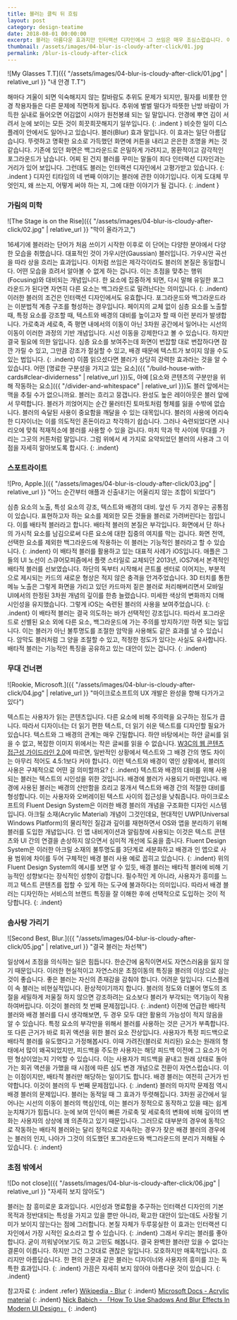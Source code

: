 ```yaml
---
title: 블러는 클릭 뒤 흐림
layout: post
category: design-teatime
date: 2018-08-01 00:00:00
excerpt: 블러는 아름다운 효과지만 인터랙션 디자인에서 그 쓰임은 매우 조심스럽습니다. 이번 이야기는 블러의 바람직한 사용법에 대한 것입니다.
thumbnail: /assets/images/04-blur-is-cloudy-after-click/01.jpg
permalink: /blur-is-cloudy-after-click
---
```

![My Glasses T.T]({{ "/assets/images/04-blur-is-cloudy-after-click/01.jpg" | relative_url }} "내 안경 T.T")

해마다 겨울이 되면 익숙해지지 않는 칼바람도 추위도 문제가 되지만, 필자를 비롯한 안경 착용자들은 다른 문제에 직면하게 됩니다. 추위에 벌벌 떨다가 따뜻한 난방 바람이 가득한 실내로 들어오면 어김없이 시야가 원천봉쇄 되는 일 말입니다. 안경에 뿌연 김이 서려서 눈에 보이는 모든 것이 희끗희끗해지기 일쑤입니다.
{: .indent }
비슷한 일이 디스플레이 안에서도 일어나고 있습니다. 블러(Blur) 효과 말입니다. 이 효과는 일단 아름답습니다. 뚜렷하고 명확한 요소로 가득했던 화면에 커튼을 내리고 은은한 조명을 켜는 것 같습니다. 기존에 있던 화면은 백그라운드로 은밀하게 가려지고, 몽환적이고 감각적인 포그라운드가 남습니다. 어찌 된 건지 블러를 꾸미는 말들이 죄다 인터랙션 디자인과는 거리가 있어 보입니다. 그런데도 블러는 인터랙션 디자인에서 고평가받고 있습니다.
{: .indent }
디자인 티타임의 네 번째 이야기는 블러에 관한 이야기입니다. 이게 도대체 무엇인지, 왜 쓰는지, 어떻게 써야 하는 지, 그에 대한 이야기가 될 겁니다.
{: .indent }

### 가림의 미학

![The Stage is on the Rise]({{ "/assets/images/04-blur-is-cloudy-after-click/02.jpg" | relative_url }} "막이 올라가고,")

16세기에 블러라는 단어가 처음 쓰이기 시작한 이후로 이 단어는 다양한 분야에서 다양한 모습을 취했습니다. 대표적인 것이 가우시안(Gaussian) 블러입니다. 가우시안 곡선을 따라 상을 흐리는 효과입니다. 이처럼 쓰임은 제각각이라도 블러의 본질은 동일합니다. 어떤 모습을 흐려서 알아볼 수 없게 하는 겁니다. 이는 초점을 맞추는 행위(Focusing)와 대비되는 개념입니다. 한 요소에 집중하게 되면, 다시 말해 유일한 포그라운드가 된다면 자연히 다른 요소는 백그라운드로 밀려난다는 의미입니다.
{: .indent}
이러한 블러의 조건은 인터랙션 디자인에서도 유효합니다. 포그라운드와 백그라운드라는 이분법적 계층 구조를 형성하는 경우입니다. 페이지의 교체 없이 심층 요소를 노출할 때, 특정 요소를 강조할 때, 텍스트와 배경의 대비를 높이고자 할 때 이런 분리가 발생합니다. 가로축과 세로축, 즉 평면 내에서의 이동이 아닌 3차원 공간에서 일어나는 시선의 이동이 이러한 과정의 기반 개념입니다. 시선 이동을 강제한다고 볼 수 있습니다. 하지만 결국 필요에 의한 일입니다. 심층 요소를 보여주는데 화면이 번잡할 대로 번잡하다면 잠깐 가릴 수 있고, 그만큼 강조가 절실할 수 있고, 배경 때문에 텍스트가 보이지 않을 수도 있는 법입니다.
{: .indent}
이쯤 읽으셨다면 블러가 상당히 강력한 효과라는 것을 알 수 있습니다. 어떤 [명료한 구분성을 가지고 있는 요소]({{ "/build-house-with-cards#clear-dividerness" | relative_url }})도, 아예 [요소와 콘텐츠의 구분만을 위해 작동하는 요소]({{ "/divider-and-whitespace" | relative_url }})도 블러 앞에서는 맥을 추릴 수가 없으니까요. 블러는 흐리고 뭉갭니다. 완성도 높은 레이아웃은 블러 앞에서 무력합니다. 블러가 끼얹어지는 순간 물러터진 토마토처럼 형체를 잃을 수밖에 없습니다. 블러의 숙달된 사용이 중요함을 깨달을 수 있는 대목입니다. 블러의 사용에 어리숙한 디자이너는 이를 의도적인 혼돈이라고 착각하기 쉽습니다. 그러나 숙련되었다면 시나리오에 맞춰 적재적소에 블러를 사용할 수 있을 겁니다. 마치 막과 막 사이에 무대를 가리는 그곳의 커튼처럼 말입니다. 그럼 위에서 세 가지로 요약되었던 블러의 사용과 그 이점을 자세히 알아보도록 합시다.
{: .indent}

### 스포트라이트

![Pro, Apple.]({{ "/assets/images/04-blur-is-cloudy-after-click/03.jpg" | relative_url }} "어느 순간부터 애플과 신출내기는 어울리지 않는 조합이 되었다")

심층 요소의 노출, 특성 요소의 강조, 텍스트와 배경의 대비. 앞선 두 가지 경우는 공통점이 있습니다. 표현하고자 하는 요소를 제외한 모든 것들을 블러로 가려버린다는 점입니다. 이를 배타적 블러라고 합니다. 배타적 블러의 본질은 부각입니다. 화면에서 단 하나의 가시적 요소를 남김으로써 다른 요소에 대한 집중의 여지를 막는 겁니다. 화면 전역, 선택한 요소를 제외한 백그라운드에 작용하는 이 블러는 기능적인 블러라고 할 수 있습니다.
{: .indent}
이 배타적 블러를 활용하고 있는 대표적 사례가 iOS입니다. 애플은 그들의 UI 노선이 스큐어모피즘에서 플랫 스타일로 교체되던 2013년, iOS7에서 본격적인 배타적 블러를 선보였습니다. 하단의 독부터 시작해서 콘트롤 센터로 이어지는, 부분적으로 제시되는 카드의 새로운 형상은 적지 않은 충격을 안겨주었습니다. 3D 터치를 통한 메뉴 노출은 그렇게 화면을 가리고 있던 카드마저 짙은 블러로 처리해버리면서 모바일 UI에서의 한정된 3차원 개념의 깊이를 한층 늘렸습니다. 미세한 색상의 변화까지 더해 시인성을 유지했습니다. 그렇게 iOS는 숙련된 블러의 사용을 보여주었습니다.
{: .indent}
이 배타적 블러는 결국 의도하는 바가 선택적인 강조입니다. 따라서 포그라운드로 선별된 요소 외에 다른 요소, 백그라운드에 가는 주의를 방지하기만 하면 되는 일입니다. 이는 블러가 아닌 불투명도를 조절한 암막을 사용해도 같은 효과를 낼 수 있습니다. 암막도 블러처럼 그 양을 조절할 수 있고, 적정한 정도가 있다는 사실도 유사합니다. 배타적 블러는 기능적인 특징을 공유하고 있는 대안이 있는 겁니다.
{: .indent}

### 무대 건너편

![Rookie, Microsoft.]({{ "/assets/images/04-blur-is-cloudy-after-click/04.jpg" | relative_url }} "마이크로소프트의 UX 개발은 완성을 향해 다가가고 있다")

텍스트는 사용자가 읽는 콘텐츠입니다. 다른 요소에 비해 주의력을 요구하는 정도가 큽니다. 따라서 디자이너는 더 읽기 편한 텍스트, 더 읽기 쉬운 텍스트를 디자인할 필요가 있습니다. 텍스트와 그 배경의 관계는 매우 긴밀합니다. 하얀 바탕에서는 하얀 글씨를 읽을 수 없고, 복잡한 이미지 위에서는 작은 글씨를 읽을 수 없습니다. [W3C의 웹 콘텐츠 접근성 가이드라인 2.0](https://www.w3.org/TR/UNDERSTANDING-WCAG20/visual-audio-contrast-contrast.html)에 따르면, 일반적인 상황에서 텍스트와 그 배경 간의 명도 차이는 아무리 적어도 4.5:1보다 커야 합니다. 이런 텍스트와 배경이 엮인 상황에서, 블러의 사용은 구체적으로 어떤 걸 의미할까요?
{: .indent}
텍스트와 배경의 대비를 위해 사용되는 블러는 텍스트의 시인성을 위한 것입니다. 배경에 블러가 사용되기 마련입니다. 배경에 사용된 블러는 배경의 산만함을 흐리고 뭉개서 텍스트와 배경 간의 적절한 대비를 형성합니다. 이는 사용자와 오버레이된 텍스트 사이의 접근성을 낮춰줍니다. 마이크로소프트의  Fluent Design System은 이러한 배경 블러의 개념을 구조화한 디자인 시스템입니다. 아크릴 소재(Acrylic Material) 개념이 그것인데요, 현대적인 UWP(Universal Windows Platform)의 물리적인 질감과 깊이를 재현하면서 OS와 앱을 분리하기 위해 블러를 도입한 개념입니다. 인 앱 내비게이션과 알림창에 사용되는 이것은 텍스트 콘텐츠와 UI 간의 연결을 손상하지 않으면서 심미적 개선에 도움을 줍니다. Fluent Design System은 이러한 아크릴 소재의 불투명도를 3단계로 세분화하고 배경과 인 앱으로 사용 범위에 차이를 두어 구체적인 배경 블러 사용 예로 꼽히고 있습니다.
{: .indent}
위의 Fluent Design System의 예시를 보면 알 수 있듯, 배경 블러는 배타적 블러에 비해 기능적인 성향보다는 장식적인 성향이 강합니다. 필수적인 게 아니라, 사용자가 흥미를 느끼고 텍스트 콘텐츠를 접할 수 있게 하는 도구에 불과하다는 의미입니다. 따라서 배경 블러는 디자인하는 서비스의 브랜드 특징을 잘 이해한 후에 선택적으로 도입하는 것이 적당합니다.
{: .indent}

### 솜사탕 가리기

![Second Best, Blur.]({{ "/assets/images/04-blur-is-cloudy-after-click/05.jpg" | relative_url }} "결국 블러는 차선책")

일상에서 초점을 의식하는 일은 힘듭니다. 한순간에 움직이면서도 자연스러움을 잃지 않기 때문입니다. 이러한 현실적이고 자연스러운 초점이동의 특징을 블러의 이상으로 삼는 것이 좋습니다. 좋은 블러는 자신의 존재감을 감춰야 합니다. 어려운 일입니다. 디스플레이 속 블러는 비현실적입니다. 환상적이기까지 합니다. 블러의 정도와 더불어 명도의 조절을 세밀하게 저울질 하지 않으면 강조하려는 요소보다 블러가 부각되는 역기능이 작용하여버립니다. 이것이 블러의 첫 번째 문제점입니다.
{: .indent}
이전에 언급한 배타적 블러와 배경 블러를 다시 생각해보면, 두 경우 모두 대안 활용의 가능성이 적지 않음을 알 수 있습니다. 특정 요소의 부각만을 위해서 블러를 사용하는 것은 근거가 부족합니다. 또 다른 근거가 바로 회귀 액션을 위한 블러 요소 잔상입니다. 사용자가 특정 피드백으로 배타적 블러를 유도했다고 가정해봅시다. 이때 가려진(블러로 처리된) 요소는 원래의 형태에서 많이 왜곡되었지만, 피드백을 주도한 사용자는 해당 피드백 이전에 그 요소가 어떤 형상이었는지 기억할 수 있습니다. 이는 사용자가 피드백을 끝내고 원래 상태로 돌아가는 회귀 액션을 가했을 때 시점에 따른 심도 변경 개념으로 전환이 자연스럽습니다. 이는 이점이지만, 배타적 블러만 해당하는 일이기도 합니다. 배경 블러는 여전히 근거가 빈약합니다. 이것이 블러의 두 번째 문제점입니다.
{: .indent}
블러의 마지막 문제점 역시 배경 블러의 문제입니다. 블러는 동적일 때 그 효과가 뚜렷해집니다. 3차원 공간에서 일어나는 시선의 이동이 블러의 핵심인데, 이는 블러가 정적으로 동작하고 있을 때는 쉽게 눈치채기가 힘듭니다. 눈에 보여 인식이 빠른 가로축 및 세로축의 변화에 비해 깊이의 변화는 사용자의 상상에 꽤 의존하고 있기 때문입니다. 그러므로 대부분의 경우에 동적으로 작동하는 배타적 블러와는 달리 정적으로 지속하는 경우가 잦은 배경 블러의 경우에는 블러의 인지, 나아가 그것이 의도했던 포그라운드와 백그라운드의 분리가 저해될 수 있습니다.
{: .indent}

### 초점 밖에서

![Do not close]({{ "/assets/images/04-blur-is-cloudy-after-click/06.jpg" | relative_url }} "자세히 보지 않아도")

블러는 참 흥미로운 효과입니다. 시인성과 명료함을 추구하는 인터랙션 디자인의 기본 목적과 정반대되는 특성을 가지고 있을 뿐만 아니라, 확고한 대안이 있는데도 사장될 기미가 보이지 않는다는 점에 그러합니다. 본질 자체가 두루뭉실한 이 효과는 인터랙션 디자인에서 가장 시적인 요소라고 할 수 있습니다.
{: .indent}
그래서 우리는 블러를 좋아합니다. 굳이 끼워넣어보기도 하고 고민도 해봅니다. 결국 완벽한 블러란 있을 수 없다는 결론이 이릅니다. 하지만 그건 그것대로 괜찮은 일입니다. 모호하지만 매혹적입니다. 흐리지만 아름답습니다. 한 편의 운문과 같은 블러는 디자이너와 사용자의 흥미를 끄는 독특한 효과입니다.
{: .indent}
가끔은 자세히 보지 않아야 아름다운 것이 있습니다.
{: .indent}

참고자료
{: .indent .refer}
[Wikipedia - Blur](https://en.wikipedia.org/wiki/Blur)
{: .indent}
[Microsoft Docs - Acrylic material](https://docs.microsoft.com/en-us/windows/uwp/design/style/acrylic)
{: .indent}
[Nick Babich - 「How To Use Shadows And Blur Effects In Modern UI Design」](https://www.smashingmagazine.com/2017/02/shadows-blur-effects-user-interface-design/)
{: .indent}